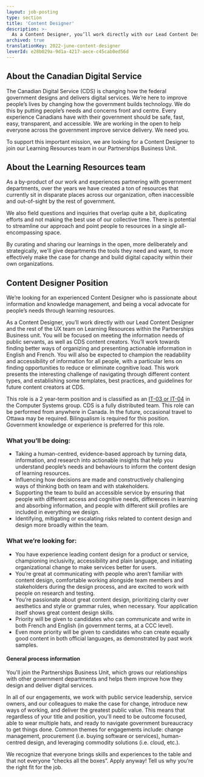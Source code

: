 ```yaml
---
layout: job-posting
type: section
title: 'Content Designer'
description: >-
  As a Content Designer, you’ll work directly with our Lead Content Designer and the rest of the UX team on Learning Resources within the Partnerships Business unit. You will be focused on meeting the information needs of public servants, as well as CDS content creators. You’ll work towards finding better ways of organizing and presenting actionable information in English and French. You will also be expected to champion the readability and accessibility of information for all people, with a particular lens on finding opportunities to reduce or eliminate cognitive load. This work presents the interesting challenge of navigating through different content types, and establishing some templates, best practices, and guidelines for future content creators at CDS.
archived: true
translationKey: 2022-june-content-designer
leverId: e28b029a-9d1a-4217-aece-c45cab0ed56d
---
```


## About the Canadian Digital Service
The Canadian Digital Service (CDS) is changing how the federal government designs and delivers digital services. We’re here to improve people’s lives by changing how the government builds technology. We do this by putting people’s needs and concerns front and centre. Every experience Canadians have with their government should be safe, fast, easy, transparent, and accessible. We are working in the open to help everyone across the government improve service delivery. We need you.

To support this important mission, we are looking for a Content Designer to join our Learning Resources team in our Partnerships Business Unit. 

## About the Learning Resources team
As a by-product of our work and experiences partnering with government departments, over the years we have created a ton of resources that currently sit in disparate places across our organization, often inaccessible and out-of-sight by the rest of government. 

We also field questions and inquiries that overlap quite a bit, duplicating efforts and not making the best use of our collective time. There is potential to streamline our approach and point people to resources in a single all-encompassing space. 

By curating and sharing our learnings in the open, more deliberately and strategically, we'll give departments the tools they need and want, to more effectively make the case for change and build digital capacity within their 
own organizations.

## Content Designer Position 
We’re looking for an experienced Content Designer who is passionate about information and knowledge management, and being a vocal advocate for people’s needs through learning resources.

As a Content Designer, you’ll work directly with our Lead Content Designer and the rest of the UX team on Learning Resources within the Partnerships Business unit. You will be focused on meeting the information needs of public servants, as well as CDS content creators. You’ll work towards finding better ways of organizing and presenting actionable information in English and French. You will also be expected to champion the readability and accessibility of information for all people, with a particular lens on finding opportunities to reduce or eliminate cognitive load. This work presents the interesting challenge of navigating through different content types, and establishing some templates, best practices, and guidelines for future content creators at CDS.

This role is a 2 year-term position and is classified as an [IT-03 or IT-04](https://www.tbs-sct.canada.ca/agreements-conventions/view-visualiser-eng.aspx?id=1#tocxx327633) in the Computer Systems group. CDS is a fully distributed team. This role can be performed from anywhere in Canada. In the future, occasional travel to Ottawa may be required. Bilingualism is required for this position. Government knowledge or experience is preferred for this role.

### What you’ll be doing:

- Taking a human-centred, evidence-based approach by turning data, information, and research into actionable insights that help you understand people’s needs and behaviours to inform the content design of learning resources.
- Influencing how decisions are made and constructively challenging ways of thinking both on team and with stakeholders.
- Supporting the team to build an accessible service by ensuring that people with different access and cognitive needs, differences in learning and absorbing information, and people with different skill profiles are included in everything we design.
- Identifying, mitigating or escalating risks related to content design and design more broadly within the team.

### What we’re looking for:

- You have experience leading content design for a product or service, championing inclusivity, accessibility and plain language, and initiating organizational change to make services better for users.
- You’re great at communicating with people who aren’t familiar with content design, comfortable working alongside team members and stakeholders during the design process, and are excited to work with people on research and testing.
- You’re passionate about great content design, prioritizing clarity over aesthetics and style or grammar rules, when necessary.
Your application itself shows great content design skills. 
- Priority will be given to candidates who can communicate and write in both French and English (in government terms, at a CCC level).
- Even more priority will be given to candidates who can create equally good content in both official languages, as demonstrated by past work samples. 

#### General process information
You'll join the Partnerships Business Unit, which grows our relationships with other government departments and helps them improve how they design and deliver digital services.  

In all of our engagements, we work with public service leadership, service owners, and our colleagues to make the case for change, introduce new ways of working, and deliver the greatest public value. This means that regardless of your title and position, you'll need to be outcome focused, able to wear multiple hats, and ready to navigate government bureaucracy to get things done. Common themes for engagements include: change management, procurement (i.e. buying software or services), human-centred design, and leveraging commodity solutions (i.e. cloud, etc.).

We recognize that everyone brings skills and experiences to the table and that not everyone “checks all the boxes”. Apply anyway! Tell us why you’re the right fit for the job.
